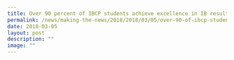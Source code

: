 ```yaml
---
title: Over 90 percent of IBCP students achieve excellence in IB results
permalink: /news/making-the-news/2018/2018/03/05/over-90-of-ibcp-students-achieved-excellence/
date: 2018-03-05
layout: post
description: ""
image: ""
---
```

